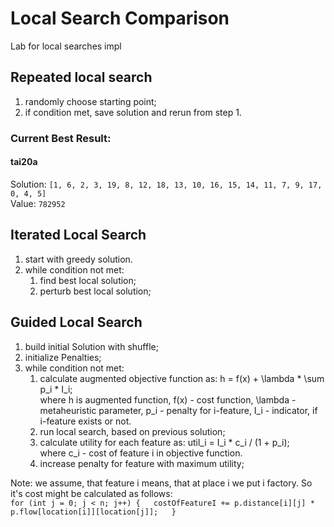 # Local Search Comparison
Lab for local searches impl

## Repeated local search
1. randomly choose starting point;
2. if condition met, save solution and rerun from step 1.

### Current Best Result:
#### tai20a
Solution: `[1, 6, 2, 3, 19, 8, 12, 18, 13, 10, 16, 15, 14, 11, 7, 9, 17, 0, 4, 5]`  
Value: `782952`


## Iterated Local Search
1. start with greedy solution.
2. while condition not met: 
    1. find best local solution;
    2. perturb best local solution;
    
    
## Guided Local Search
1. build initial Solution with shuffle;
2. initialize Penalties;
3. while condition not met:
    1. calculate augmented objective function as: h = f(x) + \lambda * \sum p_i * I_i;   
       where h is augmented function, f(x) - cost function, \lambda - metaheuristic parameter, p_i - penalty for i-feature, I_i - indicator, if i-feature exists or not.
    2. run local search, based on previous solution;
    3. calculate utility for each feature as: util_i = I_i * c_i / (1 + p_i);  
       where c_i - cost of feature i in objective function.
    4. increase penalty for feature with maximum utility;

Note: we assume, that feature i means, that at place i we put i factory.
So it's cost might be calculated as follows:  
`
    for (int j = 0; j < n; j++) {  
        costOfFeatureI += p.distance[i][j] * p.flow[location[i]][location[j]];  
    }  
`  